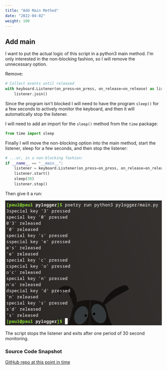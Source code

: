 ```yaml
---
title: "Add Main Method"
date: "2022-04-02"
weight: 100
---
```


## Add main

I want to put the actual logic of this script in a python3 main method. I'm only interested in the non-blocking fashion, so I will remove the unnecessary option.

Remove:

```python
# Collect events until released
with keyboard.Listener(on_press=on_press, on_release=on_release) as listener:
    listener.join()
```

Since the program isn't blocked I will need to have the program `sleep()` for a few seconds to actively monitor the keyboard, and then it will automatically stop the listener. 

I will need to add an import for the `sleep()` method from the `time` package:

```python
from time import sleep
```

Finally I will move the non-blocking option into the main method, start the listener, sleep for a few seconds, and then stop the listener:

```python
# ...or, in a non-blocking fashion:
if __name__ == "__main__":
    listener = keyboard.Listener(on_press=on_press, on_release=on_release)
    listener.start()
    sleep(30)
    listener.stop()
```

Then give it a run:

![Run after adding main](pictures/add-main.png)

The script stops the listener and exits after one period of 30 second monitoring.

### Source Code Snapshot

[GitHub repo at this point in time](https://github.com/pdmxdd/pylogger/blob/1449a2c3f4d2fc4bb49dcffb554a9dbe277feecd/pylogger/main.py)